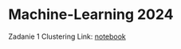 # Machine-Learning 2024

Zadanie 1 Clustering 
Link: [notebook](https://github.com/rozaxa/Machine-Learning/tree/main/Clustering)
